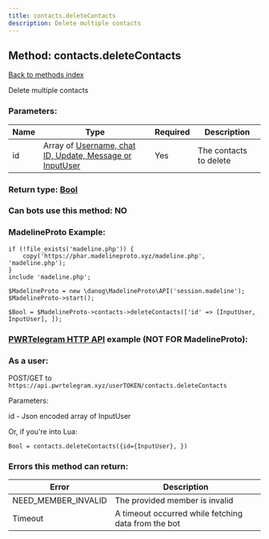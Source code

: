 ```yaml
---
title: contacts.deleteContacts
description: Delete multiple contacts
---
```

## Method: contacts.deleteContacts  
[Back to methods index](index.md)


Delete multiple contacts

### Parameters:

| Name     |    Type       | Required | Description |
|----------|---------------|----------|-------------|
|id|Array of [Username, chat ID, Update, Message or InputUser](../types/InputUser.md) | Yes|The contacts to delete|


### Return type: [Bool](../types/Bool.md)

### Can bots use this method: **NO**


### MadelineProto Example:


```
if (!file_exists('madeline.php')) {
    copy('https://phar.madelineproto.xyz/madeline.php', 'madeline.php');
}
include 'madeline.php';

$MadelineProto = new \danog\MadelineProto\API('session.madeline');
$MadelineProto->start();

$Bool = $MadelineProto->contacts->deleteContacts(['id' => [InputUser, InputUser], ]);
```

### [PWRTelegram HTTP API](https://pwrtelegram.xyz) example (NOT FOR MadelineProto):



### As a user:

POST/GET to `https://api.pwrtelegram.xyz/userTOKEN/contacts.deleteContacts`

Parameters:

id - Json encoded  array of InputUser




Or, if you're into Lua:

```
Bool = contacts.deleteContacts({id={InputUser}, })
```

### Errors this method can return:

| Error    | Description   |
|----------|---------------|
|NEED_MEMBER_INVALID|The provided member is invalid|
|Timeout|A timeout occurred while fetching data from the bot|


